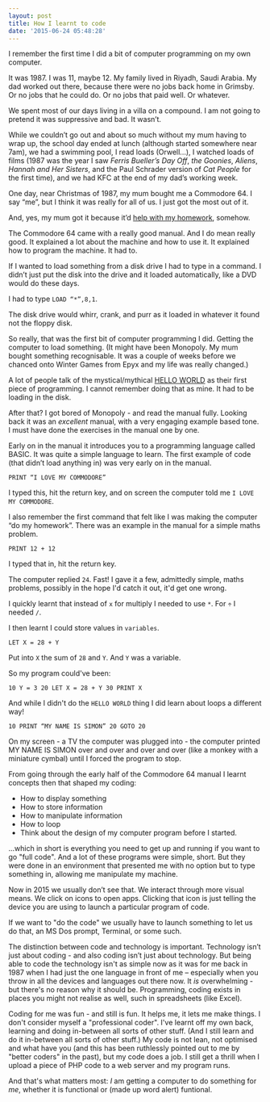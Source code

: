 ```yaml
---
layout: post
title: How I learnt to code
date: '2015-06-24 05:48:28'
---
```


I remember the first time I did a bit of computer programming on my own computer.

It was 1987. I was 11, maybe 12. My family lived in Riyadh, Saudi Arabia. My dad worked out there, because there were no jobs back home in Grimsby. Or no jobs that he could do. Or no jobs that paid well. Or whatever.

We spent most of our days living in a villa on a compound. I am not going to pretend it was suppressive and bad. It wasn’t.

While we couldn’t go out and about so much without my mum having to wrap up, the school day ended at lunch (although started somewhere near 7am), we had a swimming pool, I read loads (Orwell...), I watched loads of films (1987 was the year I saw *Ferris Bueller’s Day Off*, *the Goonies*, *Aliens*, *Hannah and Her Sisters*, and the Paul Schrader version of *Cat People* for the first time), and we had KFC at the end of my dad’s working week.

One day, near Christmas of 1987, my mum bought me a Commodore 64. I say “me”, but I think it was really for all of us. I just got the most out of it.

And, yes, my mum got it because it’d [help with my homework](http://www2.b3ta.com/heyhey16k/), somehow.

The Commodore 64 came with a really good manual. And I do mean really good. It explained a lot about the machine and how to use it. It explained how to program the machine. It had to.

If I wanted to load something from a disk drive I had to type in a command. I didn’t just put the disk into the drive and it loaded automatically, like a DVD would do these days.

I had to type `LOAD “*”,8,1`.

The disk drive would whirr, crank, and purr as it loaded in whatever it found not the floppy disk.

So really, that was the first bit of computer programming I did. Getting the computer to load something. (It might have been Monopoly. My mum bought something recognisable. It was a couple of weeks before we chanced onto Winter Games from Epyx and my life was really changed.)

A lot of people talk of the mystical/mythical [HELLO WORLD](https://en.wikipedia.org/wiki/%22Hello,_World!%22_program) as their first piece of programming. I cannot remember doing that as mine. It had to be loading in the disk.

After that? I got bored of Monopoly - and read the manual fully. Looking back it was an *excellent* manual, with a very engaging example based tone. I must have done the exercises in the manual one by one.

Early on in the manual it introduces you to a programming language called BASIC. It was quite a simple language to learn. The first example of code (that didn’t load anything in) was very early on in the manual.

`PRINT “I LOVE MY COMMODORE”`

I typed this, hit the return key, and on screen the computer told me `I LOVE MY COMMODORE`.

I also remember the first command that felt like I was making the computer “do my homework”. There was an example in the manual for a simple maths problem.

`PRINT 12 + 12`

I typed that in, hit the return key.

The computer replied `24`. Fast! I gave it a few, admittedly simple, maths problems, possibly in the hope I'd catch it out, it'd get one wrong.

I quickly learnt that instead of `x` for multiply I needed to use `*`.  For `÷` I needed `/`.

I then learnt I could store values in `variables`.

`LET X = 28 + Y`

Put into `X` the sum of `28` and `Y`. And `Y` was a variable.

So my program could've been:

`10 Y = 3
20 LET X = 28 + Y
30 PRINT X`

And while I didn't do the `HELLO WORLD` thing I did learn about loops a different way!

`10 PRINT “MY NAME IS SIMON”
20 GOTO 20`

On my screen - a TV the computer was plugged into - the computer printed MY NAME IS SIMON over and over and over and over (like a monkey with a miniature cymbal) until I forced the program to stop.

From going through the early half of the Commodore 64 manual I learnt concepts then that shaped my coding:

- How to display something
- How to store information
- How to manipulate information
- How to loop
- Think about the design of my computer program before I started.

...which in short is everything you need to get up and running if you want to go "full code". And a lot of these programs were simple, short. But they were done in an environment that presented me with no option but to type something in, allowing me manipulate my machine.

Now in 2015 we usually don’t see that. We interact through more visual means. We click on icons to open apps. Clicking that icon is just telling the device you are using to launch a particular program of code.

If we want to "do the code" we usually have to launch something to let us do that, an MS Dos prompt, Terminal, or some such.

The distinction between code and technology is important. Technology isn’t just about coding - and also coding isn’t just about technology. But being able to code the technology isn't as simple now as it was for me back in 1987 when I had just the one language in front of me – especially when you throw in all the devices and languages out there now. It *is* overwhelming - but there's no reason why it should be. Programming, coding exists in places you might not realise as well, such in spreadsheets (like Excel).

Coding for me was fun - and still is fun. It helps me, it lets me make things. I don't consider myself a "professional coder". I've learnt off my own back, learning and doing in-between all sorts of other stuff. (And I still learn and do it in-between all sorts of other stuff.) My code is not lean, not optimised and what have you (and this has been ruthlessly pointed out to me by "better coders" in the past), but my code does a job. I still get a thrill when I upload a piece of PHP code to a web server and my program runs.

And that's what matters most: *I* am getting a computer to do something for *me*, whether it is functional or (made up word alert) funtional.
